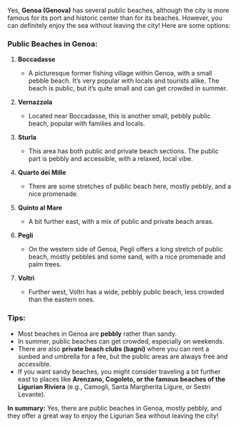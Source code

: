 Yes, **Genoa (Genova)** has several public beaches, although the city is more famous for its port and historic center than for its beaches. However, you can definitely enjoy the sea without leaving the city! Here are some options:

### **Public Beaches in Genoa:**

1. **Boccadasse**  
   - A picturesque former fishing village within Genoa, with a small pebble beach. It’s very popular with locals and tourists alike. The beach is public, but it’s quite small and can get crowded in summer.

2. **Vernazzola**  
   - Located near Boccadasse, this is another small, pebbly public beach, popular with families and locals.

3. **Sturla**  
   - This area has both public and private beach sections. The public part is pebbly and accessible, with a relaxed, local vibe.

4. **Quarto dei Mille**  
   - There are some stretches of public beach here, mostly pebbly, and a nice promenade.

5. **Quinto al Mare**  
   - A bit further east, with a mix of public and private beach areas.

6. **Pegli**  
   - On the western side of Genoa, Pegli offers a long stretch of public beach, mostly pebbles and some sand, with a nice promenade and palm trees.

7. **Voltri**  
   - Further west, Voltri has a wide, pebbly public beach, less crowded than the eastern ones.

### **Tips:**
- Most beaches in Genoa are **pebbly** rather than sandy.
- In summer, public beaches can get crowded, especially on weekends.
- There are also **private beach clubs (bagni)** where you can rent a sunbed and umbrella for a fee, but the public areas are always free and accessible.
- If you want sandy beaches, you might consider traveling a bit further east to places like **Arenzano, Cogoleto, or the famous beaches of the Ligurian Riviera** (e.g., Camogli, Santa Margherita Ligure, or Sestri Levante).

**In summary:** Yes, there are public beaches in Genoa, mostly pebbly, and they offer a great way to enjoy the Ligurian Sea without leaving the city!
